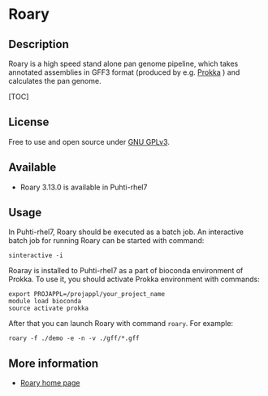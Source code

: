 # Roary

## Description

Roary is a high speed stand alone pan genome pipeline, which takes annotated assemblies in 
GFF3 format (produced by e.g. [Prokka](./prokka.md) ) and calculates the pan genome.

[TOC]

## License

Free to use and open source under [GNU GPLv3](https://www.gnu.org/licenses/gpl-3.0.html).

## Available

*   Roary 3.13.0 is available in Puhti-rhel7

## Usage

In Puhti-rhel7, Roary should be executed as a batch job. An interactive batch job for running Roary can be started
with command:

```text
sinteractive -i 
```

Roaray is installed to Puhti-rhel7 as a part of bioconda environment of Prokka. 
To use it, you should activate Prokka environment with commands:

```text
export PROJAPPL=/projappl/your_project_name
module load bioconda
source activate prokka
```
After that you can launch Roary with command `roary`. For example:
```
roary -f ./demo -e -n -v ./gff/*.gff
```

## More information

*   [Roary home page](https://sanger-pathogens.github.io/Roary/)

